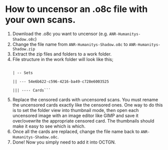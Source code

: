 How to uncensor an .o8c file with your own scans.
================================================

1. Download the .o8c you want to uncensor (e.g. ```ANR-Humanitys-Shadow.o8c```) 
2. Change the file name from ```ANR-Humanitys-Shadow.o8c``` to ```ANR-Humanitys-Shadow.zip```
3. Extract the zip files and folders to a work folder.
4. File structure in the work folder will look like this;
    ```- 0f38e453-26df-4c04-9d67-6d43de939c77
    
    | -- Sets
    
    || --- 54e6b622-c596-4216-ba49-c728e6003525
    
    ||| ---- Cards```

5. Replace the censored cards with uncensored scans. You must rename the uncensored cards exactly like the censored ones.
  One way to do this is to set the folder view into thumbnail mode, then open each uncensored image with an image editor like GIMP and save it over/ovewrite the appropriate censored card. The thumbnails should make it easy to see which is which.
6. Once all the cards are replaced, change the file name back to ```ANR-Humanitys-Shadow.o8c```.
7. Done! Now you simply need to add it into OCTGN.

